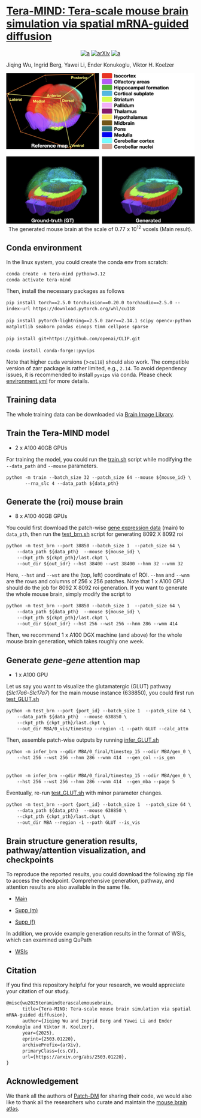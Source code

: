 # [Tera-MIND: Tera-scale mouse brain simulation via spatial mRNA-guided diffusion](https://musikisomorphie.github.io/Tera-MIND.html) 

<div align="center">

[![a](https://img.shields.io/badge/Project-TeraMIND-blue)](https://musikisomorphie.github.io/Tera-MIND.html)
[![arXiv](https://img.shields.io/badge/arXiv-2503.01220-red)](https://arxiv.org/abs/2503.01220)
[![a](https://img.shields.io/badge/License-MIT-yellow)](https://opensource.org/licenses/MIT)
</div>

Jiqing Wu, Ingrid Berg, Yawei Li, Ender Konukoglu, Viktor H. Koelzer 

<p align="center">
<img src="assets/Fig1.jpg" />  
<br>
The generated mouse brain at the scale of 0.77 x 10<sup>12</sup> voxels (Main result).        
</p>


## Conda environment
In the linux system, you could create the conda env from scratch:

```
conda create -n tera-mind python=3.12
conda activate tera-mind
```

Then, install the necessary packages as follows
```
pip install torch==2.5.0 torchvision==0.20.0 torchaudio==2.5.0 --index-url https://download.pytorch.org/whl/cu118

pip install pytorch-lightning==2.5.0 zarr==2.14.1 scipy opencv-python matplotlib seaborn pandas einops timm cellpose sparse 

pip install git+https://github.com/openai/CLIP.git

conda install conda-forge::pyvips
```

Note that higher cuda versions (>`cu118`) should also work. The compatible version of zarr package is rather limited, e.g., `2.14`. To avoid dependency issues, it is recommended to install `pyvips` via conda. 
Please check [environment.yml](environment.yml) for more details.


## Training data 

The whole training data can be downloaded via [Brain Image Library](https://download.brainimagelibrary.org/64/a7/64a7615a166fc0c3/).

## Train the Tera-MIND model 

- 2 x A100 40GB GPUs 

For training the model, you could run the [train.sh](train.sh) script while modifying the `--data_path` and `--mouse` parameters.

```
python -m train --batch_size 32 --patch_size 64 --mouse ${mouse_id} \
       --rna_slc 4 --data_path ${data_pth}
```


## Generate the (roi) mouse brain
- 8 x A100 40GB GPUs 

You could first download the patch-wise [gene expression data](https://zenodo.org/records/14745019/files/gene_638850.zip?download=1) (main) to `data_pth`, then run the [test_brn.sh](test_brn.sh) script for generating 8092 X 8092 roi

```
python -m test_brn --port 38850 --batch_size 1  --patch_size 64 \
    --data_path ${data_pth}  --mouse ${mouse_id} \
    --ckpt_pth ${ckpt_pth}/last.ckpt \
    --out_dir ${out_idr} --hst 38400 --wst 38400 --hnm 32 --wnm 32
```
Here, `--hst` and `--wst` are the (top, left) coordinate of ROI. `--hnm` and `--wnm` are the rows and columns of 256 x 256 patches. Note that 1 x A100 GPU should do the job for 8092 X 8092 roi generation. If you want to generate the whole mouse brain, simply modify the script to 

```
python -m test_brn --port 38850 --batch_size 1  --patch_size 64 \
    --data_path ${data_pth}  --mouse ${mouse_id} \
    --ckpt_pth ${ckpt_pth}/last.ckpt \
    --out_dir ${out_idr} --hst 256 --wst 256 --hnm 286 --wnm 414
```
Then, we recommend 1 x A100 DGX machine (and above) for the whole mouse brain generation, which takes roughly one week.   

## Generate *gene*-*gene* attention map
- 1 x A100 GPU

Let us say you want to visualize the glutamatergic (GLUT) pathway (*Slc17a6*-*Slc17a7*) for the main mouse instance (638850), you could first run [test_GLUT.sh](test_GLUT.sh)

```
python -m test_brn --port {port_id} --batch_size 1  --patch_size 64 \
    --data_path ${data_pth}  --mouse 638850 \
    --ckpt_pth {ckpt_pth}/last.ckpt \
    --out_dir MBA/0_vis/timestep --region -1 --path GLUT --calc_attn
```

Then, assemble patch-wise outputs by running [infer_GLUT.sh](infer_GLUT.sh)

```
python -m infer_brn --gdir MBA/0_final/timestep_15 --odir MBA/gen_0 \
    --hst 256 --wst 256 --hnm 286 --wnm 414  --gen_col --is_gen


python -m infer_brn --gdir MBA/0_final/timestep_15 --odir MBA/gen_0 \
    --hst 256 --wst 256 --hnm 286 --wnm 414  --gen_mba --page 5
```

Eventually, re-run [test_GLUT.sh](test_GLUT.sh) with minor parameter changes.
```
python -m test_brn --port {port_id} --batch_size 1  --patch_size 64 \
    --data_path ${data_pth}  --mouse 638850 \
    --ckpt_pth {ckpt_pth}/last.ckpt \
    --out_dir MBA --region -1 --path GLUT --is_vis
```



## Brain structure generation results, pathway/attention visualization, and checkpoints
To reproduce the reported results, you could download the following zip file to access the checkpoint. Comprehensive generation, pathway, and attention results are also available in the same file.

- [Main](https://zenodo.org/records/14745019/files/main.zip?download=1)
    
- [Supp (m)](https://zenodo.org/records/14745019/files/supp_m.zip?download=1)
    
- [Supp (f)](https://zenodo.org/records/14745019/files/supp_f.zip?download=1)
 
In addition, we provide example generation results in the format of WSIs, which can examined using QuPath

- [WSIs](https://zenodo.org/records/14745019/files/WSI.zip?download=1)

## Citation
If you find this repository helpful for your research, we would appreciate your citation of our study.

```
@misc{wu2025teramindterascalemousebrain,
      title={Tera-MIND: Tera-scale mouse brain simulation via spatial mRNA-guided diffusion}, 
      author={Jiqing Wu and Ingrid Berg and Yawei Li and Ender Konukoglu and Viktor H. Koelzer},
      year={2025},
      eprint={2503.01220},
      archivePrefix={arXiv},
      primaryClass={cs.CV},
      url={https://arxiv.org/abs/2503.01220}, 
}
```


## Acknowledgement

We thank all the authors of [Patch-DM](https://github.com/mlpc-ucsd/Patch-DM) for sharing their code,  we would also like to thank all the researchers who curate and maintain the [mouse brain atlas](https://www.nature.com/articles/s41586-023-06812-z). 

